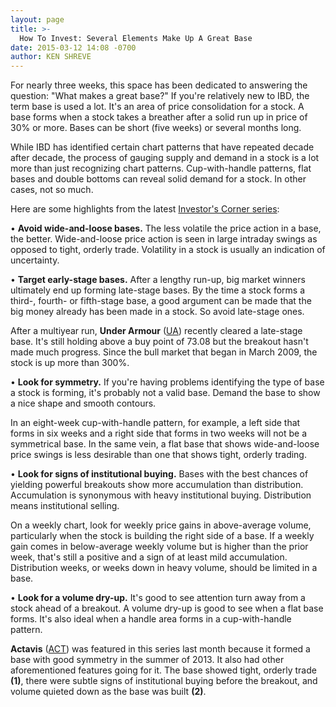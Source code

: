 ```yaml
---
layout: page
title: >-
  How To Invest: Several Elements Make Up A Great Base
date: 2015-03-12 14:08 -0700
author: KEN SHREVE
---
```





For nearly three weeks, this space has been dedicated to answering the question: "What makes a great base?" If you're relatively new to IBD, the term base is used a lot. It's an area of price consolidation for a stock. A base forms when a stock takes a breather after a solid run up in price of 30% or more. Bases can be short (five weeks) or several months long.

  

While IBD has identified certain chart patterns that have repeated decade after decade, the process of gauging supply and demand in a stock is a lot more than just recognizing chart patterns. Cup-with-handle patterns, flat bases and double bottoms can reveal solid demand for a stock. In other cases, not so much.

  

Here are some highlights from the latest [Investor's Corner series](http://education.investors.com/investors-corner/742937-how-to-buy-stocks.htm):

  

• **Avoid wide-and-loose bases.** The less volatile the price action in a base, the better. Wide-and-loose price action is seen in large intraday swings as opposed to tight, orderly trade. Volatility in a stock is usually an indication of uncertainty.

  

• **Target early-stage bases.** After a lengthy run-up, big market winners ultimately end up forming late-stage bases. By the time a stock forms a third-, fourth- or fifth-stage base, a good argument can be made that the big money already has been made in a stock. So avoid late-stage ones.

  

After a multiyear run, **Under Armour** ([UA](https://research.investors.com/quote.aspx?symbol=UA)) recently cleared a late-stage base. It's still holding above a buy point of 73.08 but the breakout hasn't made much progress. Since the bull market that began in March 2009, the stock is up more than 300%.

  

• **Look for symmetry.** If you're having problems identifying the type of base a stock is forming, it's probably not a valid base. Demand the base to show a nice shape and smooth contours.

  

In an eight-week cup-with-handle pattern, for example, a left side that forms in six weeks and a right side that forms in two weeks will not be a symmetrical base. In the same vein, a flat base that shows wide-and-loose price swings is less desirable than one that shows tight, orderly trading.

  

• **Look for signs of institutional buying.** Bases with the best chances of yielding powerful breakouts show more accumulation than distribution. Accumulation is synonymous with heavy institutional buying. Distribution means institutional selling.

  

On a weekly chart, look for weekly price gains in above-average volume, particularly when the stock is building the right side of a base. If a weekly gain comes in below-average weekly volume but is higher than the prior week, that's still a positive and a sign of at least mild accumulation. Distribution weeks, or weeks down in heavy volume, should be limited in a base.

  

• **Look for a volume dry-up.** It's good to see attention turn away from a stock ahead of a breakout. A volume dry-up is good to see when a flat base forms. It's also ideal when a handle area forms in a cup-with-handle pattern.

  

**Actavis** ([ACT](https://research.investors.com/quote.aspx?symbol=ACT)) was featured in this series last month because it formed a base with good symmetry in the summer of 2013. It also had other aforementioned features going for it. The base showed tight, orderly trade **(1)**, there were subtle signs of institutional buying before the breakout, and volume quieted down as the base was built **(2)**.




